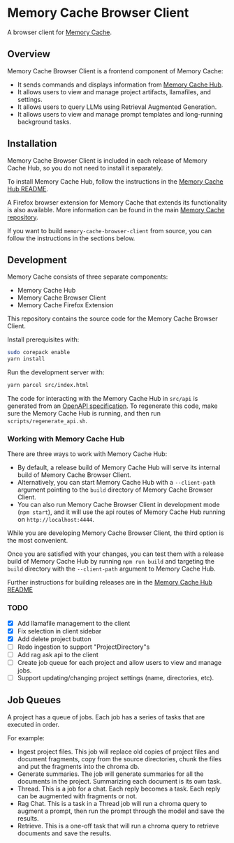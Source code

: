 # Memory Cache Browser Client

A browser client for [Memory Cache](https://github.com/Mozilla-Ocho/Memory-Cache).

## Overview

Memory Cache Browser Client is a frontend component of Memory Cache:

- It sends commands and displays information from [Memory Cache Hub](https://github.com/johnshaughnessy/Memory-Cache-Hub/).
- It allows users to view and manage project artifacts, llamafiles, and settings.
- It allows users to query LLMs using Retrieval Augmented Generation.
- It allows users to view and manage prompt templates and long-running background tasks.

## Installation

Memory Cache Browser Client is included in each release of Memory Cache Hub, so you do not need to install it separately.

To install Memory Cache Hub, follow the instructions in the [Memory Cache Hub README](https://github.com/johnshaughnessy/Memory-Cache-Hub/?tab=readme-ov-file#memory-cache-hub).

A Firefox browser extension for Memory Cache that extends its functionality is also available. More information can be found in the main [Memory Cache repository](https://github.com/Mozilla-Ocho/Memory-Cache).

If you want to build `memory-cache-browser-client` from source, you can follow the instructions in the sections below.

## Development

Memory Cache consists of three separate components:

- Memory Cache Hub
- Memory Cache Browser Client
- Memory Cache Firefox Extension

This repository contains the source code for the Memory Cache Browser Client.

Install prerequisites with:

``` sh
sudo corepack enable
yarn install
```

Run the development server with:

``` sh
yarn parcel src/index.html
```

The code for interacting with the Memory Cache Hub in `src/api` is generated from an [OpenAPI specification](https://swagger.io/specification/). To regenerate this code, make sure the Memory Cache Hub is running, and then run `scripts/regenerate_api.sh`.

### Working with Memory Cache Hub

There are three ways to work with Memory Cache Hub:

- By default, a release build of Memory Cache Hub will serve its internal build of Memory Cache Browser Client.
- Alternatively, you can start Memory Cache Hub with a `--client-path` argument pointing to the `build` directory of Memory Cache Browser Client.
- You can also run Memory Cache Browser Client in development mode (`npm start`), and it will use the api routes of Memory Cache Hub running on `http://localhost:4444`.

While you are developing Memory Cache Browser Client, the third option is the most convenient. 

Once you are satisfied with your changes, you can test them with a release build of Memory Cache Hub by running `npm run build` and targeting the `build` directory with the `--client-path` argument to Memory Cache Hub.

Further instructions for building releases are in the [Memory Cache Hub README](https://github.com/johnshaughnessy/Memory-Cache-Hub/?tab=readme-ov-file#memory-cache-hub)

### TODO

- [x] Add llamafile management to the client
- [x] Fix selection in client sidebar
- [x] Add delete project button
- [ ] Redo ingestion to support "ProjectDirectory"s
- [ ] Add rag ask api to the client
- [ ] Create job queue for each project and allow users to view and manage jobs.
- [ ] Support updating/changing project settings (name, directories, etc).

## Job Queues

A project has a queue of jobs. Each job has a series of tasks that are executed in order. 

For example:
- Ingest project files. This job will replace old copies of project files and document fragments, copy from the source directories, chunk the files and put the fragments into the chroma db. 
- Generate summaries. The job will generate summaries for all the documents in the project. Summarizing each document is its own task.
- Thread. This is a job for a chat. Each reply becomes a task. Each reply can be augmented with fragments or not.
- Rag Chat. This is a task in a Thread job will run a chroma query to augment a prompt, then run the prompt through the model and save the results.
- Retrieve. This is a one-off task that will run a chroma query to retrieve documents and save the results. 


